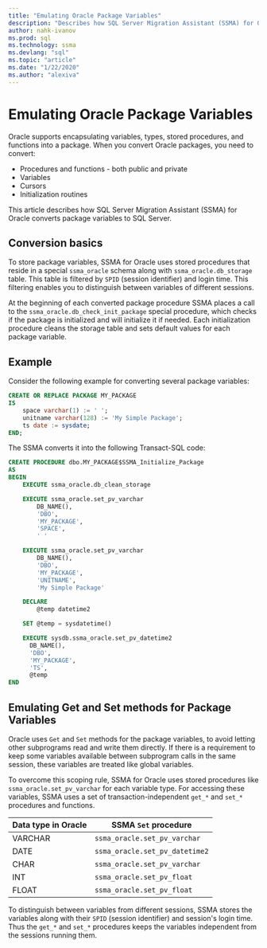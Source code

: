 ```yaml
---
title: "Emulating Oracle Package Variables"
description: "Describes how SQL Server Migration Assistant (SSMA) for Oracle emulates Oracle Package Variables in SQL Server."
author: nahk-ivanov
ms.prod: sql
ms.technology: ssma
ms.devlang: "sql"
ms.topic: "article"
ms.date: "1/22/2020"
ms.author: "alexiva"
---
```


# Emulating Oracle Package Variables

Oracle supports encapsulating variables, types, stored procedures, and functions into a package. When you convert Oracle packages, you need to convert:

* Procedures and functions - both public and private
* Variables
* Cursors
* Initialization routines

This article describes how SQL Server Migration Assistant (SSMA) for Oracle converts package variables to SQL Server.

## Conversion basics

To store package variables, SSMA for Oracle uses stored procedures that reside in a special `ssma_oracle` schema along with `ssma_oracle.db_storage` table. This table is filtered by `SPID` (session identifier) and login time. This filtering enables you to distinguish between variables of different sessions.

At the beginning of each converted package procedure SSMA places a call to the `ssma_oracle.db_check_init_package` special procedure, which checks if the package is initialized and will initialize it if needed. Each initialization procedure cleans the storage table and sets default values for each package variable.

## Example

Consider the following example for converting several package variables:

```sql
CREATE OR REPLACE PACKAGE MY_PACKAGE
IS
    space varchar(1) := ' ';
    unitname varchar(128) := 'My Simple Package';
    ts date := sysdate;
END;
```

The SSMA converts it into the following Transact-SQL code:

```sql
CREATE PROCEDURE dbo.MY_PACKAGE$SSMA_Initialize_Package
AS
BEGIN
    EXECUTE ssma_oracle.db_clean_storage

    EXECUTE ssma_oracle.set_pv_varchar
        DB_NAME(),
        'DBO',
        'MY_PACKAGE',
        'SPACE',
        ' '

    EXECUTE ssma_oracle.set_pv_varchar
        DB_NAME(),
        'DBO',
        'MY_PACKAGE',
        'UNITNAME',
        'My Simple Package'

    DECLARE
        @temp datetime2

    SET @temp = sysdatetime()

    EXECUTE sysdb.ssma_oracle.set_pv_datetime2
      DB_NAME(),
      'DBO',
      'MY_PACKAGE',
      'TS',
      @temp
END
```

## Emulating Get and Set methods for Package Variables

Oracle uses `Get` and `Set` methods for the package variables, to avoid letting other subprograms read and write them directly. If there is a requirement to keep some variables available between subprogram calls in the same session, these variables are treated like global variables.

To overcome this scoping rule, SSMA for Oracle uses stored procedures like `ssma_oracle.set_pv_varchar` for each variable type. For accessing these variables, SSMA uses a set of transaction-independent `get_*` and `set_*` procedures and functions.

| Data type in Oracle | SSMA `Set` procedure           |
| ------------------- | ------------------------------ |
| VARCHAR             | `ssma_oracle.set_pv_varchar`   |
| DATE                | `ssma_oracle.set_pv_datetime2` |
| CHAR                | `ssma_oracle.set_pv_varchar`   |
| INT                 | `ssma_oracle.set_pv_float`     |
| FLOAT               | `ssma_oracle.set_pv_float`     |

To distinguish between variables from different sessions, SSMA stores the variables along with their `SPID` (session identifier) and session's login time. Thus the `get_*` and `set_*` procedures keeps the variables independent from the sessions running them.
